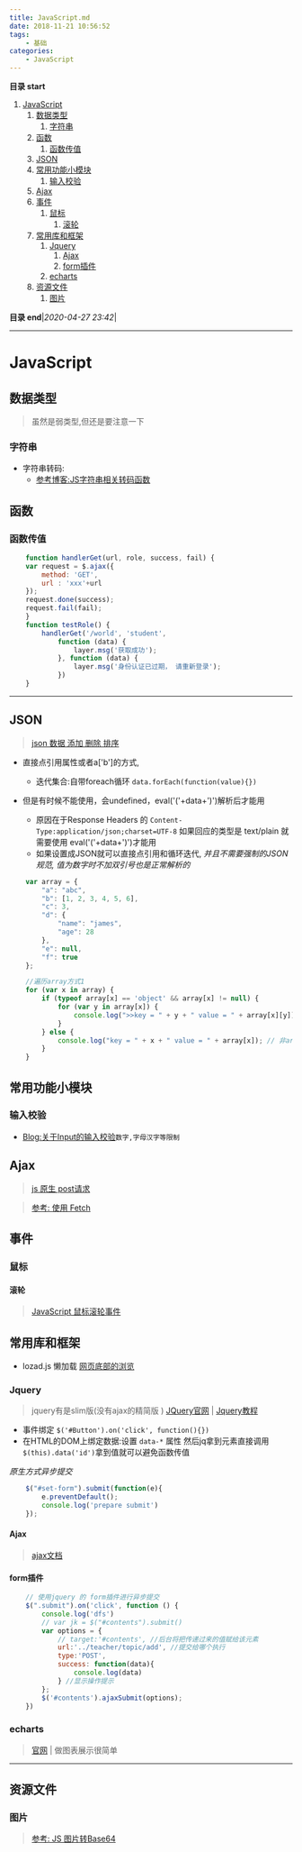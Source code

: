 ```yaml
---
title: JavaScript.md
date: 2018-11-21 10:56:52
tags: 
    - 基础
categories: 
    - JavaScript
---
```


**目录 start**

1. [JavaScript](#javascript)
    1. [数据类型](#数据类型)
        1. [字符串](#字符串)
    1. [函数](#函数)
        1. [函数传值](#函数传值)
    1. [JSON](#json)
    1. [常用功能小模块](#常用功能小模块)
        1. [输入校验](#输入校验)
    1. [Ajax](#ajax)
    1. [事件](#事件)
        1. [鼠标](#鼠标)
            1. [滚轮](#滚轮)
    1. [常用库和框架](#常用库和框架)
        1. [Jquery](#jquery)
            1. [Ajax](#ajax)
            1. [form插件](#form插件)
        1. [echarts](#echarts)
    1. [资源文件](#资源文件)
        1. [图片](#图片)

**目录 end**|_2020-04-27 23:42_|
****************************************
# JavaScript

## 数据类型
> 虽然是弱类型,但还是要注意一下

### 字符串
- 字符串转码:
    - [参考博客:JS字符串相关转码函数](http://www.cnblogs.com/xcsn/archive/2013/05/15/3079373.html)

## 函数
### 函数传值
```js
    function handlerGet(url, role, success, fail) {
    var request = $.ajax({
        method: 'GET',
        url : 'xxx'+url
    });
    request.done(success);
    request.fail(fail);
    }
    function testRole() {
        handlerGet('/world', 'student',
            function (data) {
                layer.msg('获取成功');
            }, function (data) {
                layer.msg('身份认证已过期， 请重新登录');
            })
    }
```
**********************
## JSON
> [json 数据 添加 删除 排序](http://blog.51yip.com/jsjquery/1583.html)

- 直接点引用属性或者a['b']的方式,
    - 迭代集合:自带foreach循环 `data.forEach(function(value){})`

- 但是有时候不能使用，会undefined，eval('('+data+')')解析后才能用
    - 原因在于Response Headers 的 `Content-Type:application/json;charset=UTF-8` 如果回应的类型是 text/plain 就需要使用 eval('('+data+')')才能用
    - 如果设置成JSON就可以直接点引用和循环迭代, _并且不需要强制的JSON规范, 值为数字时不加双引号也是正常解析的_

```js
    var array = {
        "a": "abc",
        "b": [1, 2, 3, 4, 5, 6],
        "c": 3,
        "d": {
            "name": "james",
            "age": 28
        },
        "e": null,
        "f": true
    };

    //遍历array方式1
    for (var x in array) {
        if (typeof array[x] == 'object' && array[x] != null) {
            for (var y in array[x]) {
                console.log(">>key = " + y + " value = " + array[x][y]);
            }
        } else {
            console.log("key = " + x + " value = " + array[x]); // 非array object
        }
    }
```
## 常用功能小模块
### 输入校验

- [Blog:关于Input的输入校验](http://yuncode.net/code/c_5039bb4a3fccf28)`数字,字母汉字等限制`

## Ajax
> [js 原生 post请求](https://segmentfault.com/q/1010000005162727)

> [参考: 使用 Fetch](https://developer.mozilla.org/zh-CN/docs/Web/API/Fetch_API/Using_Fetch)

## 事件


### 鼠标

#### 滚轮
> [JavaScript 鼠标滚轮事件](https://www.web-tinker.com/article/20037.html)



## 常用库和框架
- lozad.js 懒加载
[网页底部的浏览 ](https://www.logicbig.com/tutorials/java-ee-tutorial/jpa/group-by-criteria.html) 

### Jquery
> jquery有是slim版(没有ajax的精简版 ) [JQuery官网](http://jquery.com/) | [Jquery教程](http://www.w3school.com.cn/jquery/index.asp)

- 事件绑定 `$('#Button').on('click', function(){})`
- 在HTML的DOM上绑定数据:设置 `data-*` 属性 然后jq拿到元素直接调用 `$(this).data('id')`拿到值就可以避免函数传值

_原生方式异步提交_
```js
    $("#set-form").submit(function(e){
        e.preventDefault();
        console.log('prepare submit')
    });
```
#### Ajax
> [ajax文档](https://api.jquery.com/jQuery.ajax/)

#### form插件
```js
    // 使用jquery 的 form插件进行异步提交
    $(".submit").on('click', function () {
        console.log('dfs')
        // var jk = $("#contents").submit()
        var options = {
            // target:'#contents', //后台将把传递过来的值赋给该元素
            url:'../teacher/topic/add', //提交给哪个执行
            type:'POST',
            success: function(data){
                console.log(data)
            } //显示操作提示
        };
        $('#contents').ajaxSubmit(options);
    })
```

### echarts
> [官网](http://echarts.baidu.com/index.html) | 做图表展示很简单

***************************************

## 资源文件
### 图片
> [参考: JS 图片转Base64](http://www.cnblogs.com/wujingtao/p/5196836.html)
